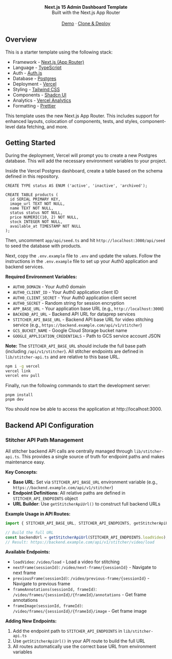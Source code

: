 <div align="center"><strong>Next.js 15 Admin Dashboard Template</strong></div>
<div align="center">Built with the Next.js App Router</div>
<br />
<div align="center">
<a href="https://next-admin-dash.vercel.app/">Demo</a>
<span> · </span>
<a href="https://vercel.com/templates/next.js/admin-dashboard-tailwind-postgres-react-nextjs">Clone & Deploy</a>
<span>
</div>

## Overview

This is a starter template using the following stack:

- Framework - [Next.js (App Router)](https://nextjs.org)
- Language - [TypeScript](https://www.typescriptlang.org)
- Auth - [Auth.js](https://authjs.dev)
- Database - [Postgres](https://vercel.com/postgres)
- Deployment - [Vercel](https://vercel.com/docs/concepts/next.js/overview)
- Styling - [Tailwind CSS](https://tailwindcss.com)
- Components - [Shadcn UI](https://ui.shadcn.com/)
- Analytics - [Vercel Analytics](https://vercel.com/analytics)
- Formatting - [Prettier](https://prettier.io)

This template uses the new Next.js App Router. This includes support for enhanced layouts, colocation of components, tests, and styles, component-level data fetching, and more.

## Getting Started

During the deployment, Vercel will prompt you to create a new Postgres database. This will add the necessary environment variables to your project.

Inside the Vercel Postgres dashboard, create a table based on the schema defined in this repository.

```
CREATE TYPE status AS ENUM ('active', 'inactive', 'archived');

CREATE TABLE products (
  id SERIAL PRIMARY KEY,
  image_url TEXT NOT NULL,
  name TEXT NOT NULL,
  status status NOT NULL,
  price NUMERIC(10, 2) NOT NULL,
  stock INTEGER NOT NULL,
  available_at TIMESTAMP NOT NULL
);
```

Then, uncomment `app/api/seed.ts` and hit `http://localhost:3000/api/seed` to seed the database with products.

Next, copy the `.env.example` file to `.env` and update the values. Follow the instructions in the `.env.example` file to set up your Auth0 application and backend services.

**Required Environment Variables:**
- `AUTH0_DOMAIN` - Your Auth0 domain
- `AUTH0_CLIENT_ID` - Your Auth0 application client ID
- `AUTH0_CLIENT_SECRET` - Your Auth0 application client secret
- `AUTH0_SECRET` - Random string for session encryption
- `APP_BASE_URL` - Your application base URL (e.g., `http://localhost:3000`)
- `BACKEND_API_URL` - Backend API URL for dataprep services
- `STITCHER_API_BASE_URL` - Backend API base URL for video stitching service (e.g., `https://backend.example.com/api/v1/stitcher`)
- `GCS_BUCKET_NAME` - Google Cloud Storage bucket name
- `GOOGLE_APPLICATION_CREDENTIALS` - Path to GCS service account JSON

**Note:** The `STITCHER_API_BASE_URL` should include the full base path (including `/api/v1/stitcher`). All stitcher endpoints are defined in `lib/stitcher-api.ts` and are relative to this base URL.

```bash
npm i -g vercel
vercel link
vercel env pull
```

Finally, run the following commands to start the development server:

```
pnpm install
pnpm dev
```

You should now be able to access the application at http://localhost:3000.

## Backend API Configuration

### Stitcher API Path Management

All stitcher backend API calls are centrally managed through `lib/stitcher-api.ts`. This provides a single source of truth for endpoint paths and makes maintenance easy.

**Key Concepts:**
- **Base URL**: Set via `STITCHER_API_BASE_URL` environment variable (e.g., `https://backend.example.com/api/v1/stitcher`)
- **Endpoint Definitions**: All relative paths are defined in `STITCHER_API_ENDPOINTS` object
- **URL Builder**: Use `getStitcherApiUrl()` to construct full backend URLs

**Example Usage in API Routes:**
```typescript
import { STITCHER_API_BASE_URL, STITCHER_API_ENDPOINTS, getStitcherApiUrl } from '@/lib/stitcher-api';

// Build the full URL
const backendUrl = getStitcherApiUrl(STITCHER_API_ENDPOINTS.loadVideo);
// Result: https://backend.example.com/api/v1/stitcher/video/load
```

**Available Endpoints:**
- `loadVideo`: `/video/load` - Load a video for stitching
- `nextFrame(sessionId)`: `/video/next-frame/{sessionId}` - Navigate to next frame
- `previousFrame(sessionId)`: `/video/previous-frame/{sessionId}` - Navigate to previous frame
- `frameAnnotations(sessionId, frameId)`: `/video/frames/{sessionId}/{frameId}/annotations` - Get frame annotations
- `frameImage(sessionId, frameId)`: `/video/frames/{sessionId}/{frameId}/image` - Get frame image

**Adding New Endpoints:**
1. Add the endpoint path to `STITCHER_API_ENDPOINTS` in `lib/stitcher-api.ts`
2. Use `getStitcherApiUrl()` in your API route to build the full URL
3. All routes automatically use the correct base URL from environment variables

